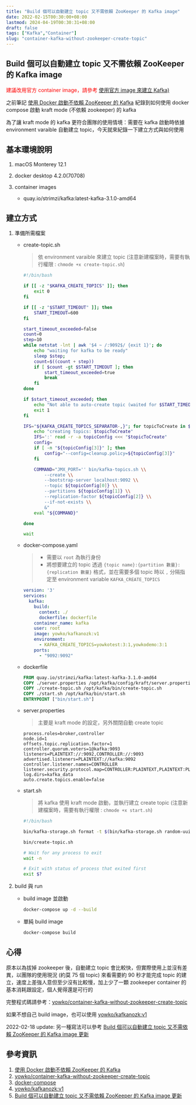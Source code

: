 ```yaml
---
title: "Build 個可以自動建立 topic 又不需依賴 ZooKeeper 的 Kafka image"
date: 2022-02-15T00:30:00+08:00
lastmod: 2024-04-19T00:30:31+08:00
draft: false
tags: ["Kafka","Container"]
slug: "container-kafka-without-zookeeper-create-topic"
---
```


## Build 個可以自動建立 topic 又不需依賴 ZooKeeper 的 Kafka image

<span style="color:red">建議改用官方 container image，請參考 [使用官方 image 來建立 Kafka)](/docker-compose-kafka/) </style>

之前筆記 [使用 Docker 啟動不依賴 ZooKeeper 的 Kafka](/docker-kafka-without-zookeeper) 紀錄到如何使用 docker compose 啟動 kraft mode (不依賴 zookeeper) 的 kafka

為了讓 kraft mode 的 kafka 更符合團隊的使用情境：需要在 kafka 啟動時依據 environment varaible 自動建立 topic，今天就來紀錄一下建立方式與如何使用

## 基本環境說明

1. macOS Monterey 12.1
2. docker desktop 4.2.0(70708)
3. container images

    - quay.io/strimzi/kafka:latest-kafka-3.1.0-amd64

## 建立方式

1. 準備所需檔案

    - create-topic.sh

        > 依 environment varaible 來建立 topic (注意新建檔案時，需要有執行權限 : `chmode +x create-topic.sh`)

        ```bash
        #!/bin/bash

        if [[ -z "$KAFKA_CREATE_TOPICS" ]]; then
            exit 0
        fi

        if [[ -z "$START_TIMEOUT" ]]; then
            START_TIMEOUT=600
        fi

        start_timeout_exceeded=false
        count=0
        step=10
        while netstat -lnt | awk '$4 ~ /:9092$/ {exit 1}'; do
            echo "waiting for kafka to be ready"
            sleep $step;
            count=$((count + step))
            if [ $count -gt $START_TIMEOUT ]; then
                start_timeout_exceeded=true
                break
            fi
        done
        
        if $start_timeout_exceeded; then
            echo "Not able to auto-create topic (waited for $START_TIMEOUT sec)"
            exit 1
        fi
        
        IFS="${KAFKA_CREATE_TOPICS_SEPARATOR-,}"; for topicToCreate in $KAFKA_CREATE_TOPICS; do
            echo "creating topics: $topicToCreate"
            IFS=':' read -r -a topicConfig <<< "$topicToCreate"
            config=
            if [ -n "${topicConfig[3]}" ]; then
                config="--config=cleanup.policy=${topicConfig[3]}"
            fi

            COMMAND="JMX_PORT='' bin/kafka-topics.sh \\
                --create \\
                --bootstrap-server localhost:9092 \\
                --topic ${topicConfig[0]} \\
                --partitions ${topicConfig[1]} \\
                --replication-factor ${topicConfig[2]} \\
                --if-not-exists \\
                &"
            eval "${COMMAND}"

        done

        wait
        ```

    - docker-compose.yaml

        > - 需要以 `root` 為執行身份
        > - 將想要建立的 topic 透過 `{topic name}:{partition 數量}:{replication 數量}` 格式，並在需要多個 topic 時以 `,` 分隔指定至 environment variable `KAFKA_CREATE_TOPICS`

        ```yaml
        version: '3'
        services:
          kafka:
            build:
              context: ./
              dockerfile: dockerfile
            container_name: kafka
            user: root
            image: yowko/kafkanozk:v1
            environment:
              - KAFKA_CREATE_TOPICS=yowkotest:3:1,yowkodemo:3:1
            ports:
              - "9092:9092"
        ```

    - dockerfile

        ```dockerfile
        FROM quay.io/strimzi/kafka:latest-kafka-3.1.0-amd64
        COPY ./server.properties /opt/kafka/config/kraft/server.properties
        COPY ./create-topic.sh /opt/kafka/bin/create-topic.sh
        COPY ./start.sh /opt/kafka/bin/start.sh
        ENTRYPOINT ["bin/start.sh"]
        ```

    - server.properties

        > 主要是 kraft mode 的設定，另外關閉自動 create topic

        ```config
        process.roles=broker,controller
        node.id=1
        offsets.topic.replication.factor=1
        controller.quorum.voters=1@kafka:9093
        listeners=PLAINTEXT://:9092,CONTROLLER://:9093
        advertised.listeners=PLAINTEXT://kafka:9092
        controller.listener.names=CONTROLLER
        listener.security.protocol.map=CONTROLLER:PLAINTEXT,PLAINTEXT:PLAINTEXT
        log.dirs=kafka_data
        auto.create.topics.enable=false
        ```

    - start.sh

        > 將 kafka 使用 kraft mode 啟動，並執行建立 create topic (注意新建檔案時，需要有執行權限 : `chmode +x start.sh`)

        ```bash
        #!/bin/bash

        bin/kafka-storage.sh format -t $(bin/kafka-storage.sh random-uuid) -c /opt/kafka/config/kraft/server.properties && bin/kafka-server-start.sh /opt/kafka/config/kraft/server.properties &

        bin/create-topic.sh

        # Wait for any process to exit
        wait -n
        
        # Exit with status of process that exited first
        exit $?
        ```

2. build 與 run

    - build image 並啟動

        ```bash
        docker-compose up -d --build
        ```

    - 單純 build image

        ```bash
        docker-compose build
        ```

## 心得

原本以為拔掉 zookeeper 後，自動建立 topic 會比較快，但實際使用上並沒有差異，以團隊的使用現況 (約莫 75 個 topic) 來看需要約 90 秒才能完成 topic 的建立，速度上差強人意但至少沒有比較慢，加上少了一顆 zookeeper container 的基本消耗跟設定，個人覺得還是可行的

完整程式碼請參考：[yowko/container-kafka-without-zookeeper-create-topic](https://github.com/yowko/container-kafka-without-zookeeper-create-topic)

如果不想自己 build image，也可以使用 [yowko/kafkanozk:v1](https://hub.docker.com/r/yowko/kafkanozk)

2022-02-18 update: 另一種寫法可以參考 [Build 個可以自動建立 topic 又不需依賴 ZooKeeper 的 Kafka image 更新](/container-kafka-without-zookeeper-create-topic-update)

## 參考資訊

1. [使用 Docker 啟動不依賴 ZooKeeper 的 Kafka](/docker-kafka-without-zookeeper)
2. [yowko/container-kafka-without-zookeeper-create-topic](https://github.com/yowko/container-kafka-without-zookeeper-create-topic)
3. [docker-compose](https://docs.docker.com/compose/compose-file/compose-file-v3/)
4. [yowko/kafkanozk:v1](https://hub.docker.com/r/yowko/kafkanozk)
5. [Build 個可以自動建立 topic 又不需依賴 ZooKeeper 的 Kafka image 更新](/container-kafka-without-zookeeper-create-topic-update)
